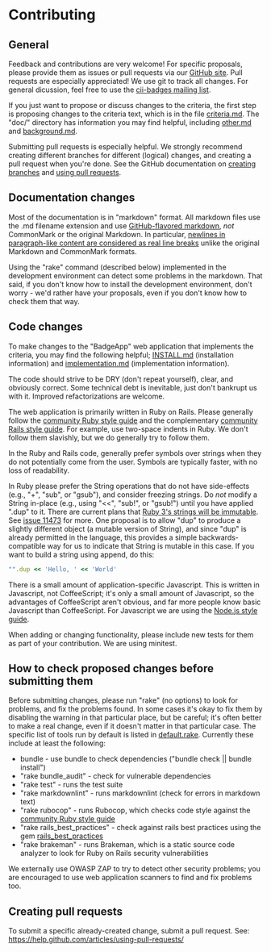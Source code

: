 # Contributing

## General

Feedback and contributions are very welcome!  For specific proposals, please provide them as issues or pull requests via our [GitHub site](https://github.com/linuxfoundation/cii-best-practices-badge).  Pull requests are especially appreciated!  We use git to track all changes.  For general dicussion, feel free to use the [cii-badges mailing list](https://lists.coreinfrastructure.org/mailman/listinfo/cii-badges).

If you just want to propose or discuss changes to the criteria, the first step is proposing changes to the criteria text, which is in the file [criteria.md](doc/criteria.md).  The "doc/" directory has information you may find helpful, including [other.md](doc/other.md) and [background.md](doc/background.md).

Submitting pull requests is especially helpful.  We strongly recommend creating different branches for different (logical) changes, and creating a pull request when you're done.  See the GitHub documentation on [creating branches](https://help.github.com/articles/creating-and-deleting-branches-within-your-repository/) and [using pull requests](https://help.github.com/articles/using-pull-requests/).

## Documentation changes

Most of the documentation is in "markdown" format.  All markdown files use the .md filename extension and use [GitHub-flavored markdown](https://help.github.com/articles/github-flavored-markdown/), *not* CommonMark or the original Markdown.  In particular, [newlines in paragraph-like content are considered as real line breaks](https://help.github.com/articles/writing-on-github/) unlike the original Markdown and CommonMark formats.

Using the "rake" command (described below) implemented in the development environment can detect some problems in the markdown.  That said, if you don't know how to install the development environment, don't worry - we'd rather have your proposals, even if you don't know how to check them that way.

## Code changes

To make changes to the "BadgeApp" web application that implements the criteria, you may find the following helpful; [INSTALL.md](doc/INSTALL.md) (installation information) and [implementation.md](doc/implementation.md) (implementation information).

The code should strive to be DRY (don't repeat yourself), clear, and obviously correct.  Some technical debt is inevitable, just don't bankrupt us with it.  Improved refactorizations are welcome.

The web application is primarily written in Ruby on Rails.  Please generally follow the [community Ruby style guide](https://github.com/bbatsov/ruby-style-guide) and the complementary [community Rails style guide](https://github.com/bbatsov/rails-style-guide).  For example, use two-space indents in Ruby.  We don't follow them slavishly, but we do generally try to follow them.

In the Ruby and Rails code, generally prefer symbols over strings when they do not potentially come from the user.  Symbols are typically faster, with no loss of readability.

In Ruby please prefer the String operations that do not have side-effects (e.g., "+", "sub", or "gsub"), and consider freezing strings.  Do *not* modify a String in-place (e.g., using "<<", "sub!", or "gsub!") until you have applied ".dup" to it.  There are current plans that [Ruby 3's strings will be immutable](https://twitter.com/yukihiro_matz/status/634386185507311616).  See [issue 11473](https://bugs.ruby-lang.org/issues/11473) for more.  One proposal is to allow "dup" to produce a slightly different object (a mutable version of String), and since "dup" is already permitted in the language, this provides a simple backwards-compatible way for us to indicate that String is mutable in this case.  If you want to build a string using append, do this:

~~~~ruby
"".dup << 'Hello, ' << 'World'
~~~~

There is a small amount of application-specific Javascript.  This is written in Javascript, not CoffeeScript; it's only a small amount of Javascript, so the advantages of CoffeeScript aren't obvious, and far more people know basic Javascript than CoffeeScript.  For Javascript we are using the [Node.js style guide](https://github.com/felixge/node-style-guide).

When adding or changing functionality, please include new tests for them as part of your contribution.  We are using minitest.

## How to check proposed changes before submitting them

Before submitting changes, please run "rake" (no options) to look for problems, and fix the problems found.  In some cases it's okay to fix them by disabling the warning in that particular place, but be careful; it's often better to make a real change, even if it doesn't matter in that particular case. The specific list of tools run by default is listed in [default.rake](lib/tasks/default.rake).  Currently these include at least the following:

* bundle - use bundle to check dependencies ("bundle check || bundle install")
* "rake bundle_audit" - check for vulnerable dependencies
* "rake test" - runs the test suite
* "rake markdownlint" - runs markdownlint (check for errors in markdown text)
* "rake rubocop" - runs Rubocop, which checks code style against the [community Ruby style guide](https://github.com/bbatsov/ruby-style-guide)
* "rake rails_best_practices" - check against rails best practices using the gem [rails_best_practices](http://rails-bestpractices.com/)
* "rake brakeman" - runs Brakeman, which is a static source code analyzer
  to look for Ruby on Rails security vulnerabilities

We externally use OWASP ZAP to try to detect other security problems; you are encouraged to use web application scanners to find and fix problems too.


## Creating pull requests

To submit a specific already-created change, submit a pull request. See: <https://help.github.com/articles/using-pull-requests/>

